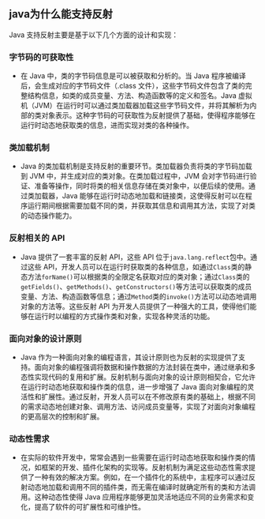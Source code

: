 ## java为什么能支持反射
Java 支持反射主要是基于以下几个方面的设计和实现：

### 字节码的可获取性
- 在 Java 中，类的字节码信息是可以被获取和分析的。当 Java 程序被编译后，会生成对应的字节码文件（.class 文件），这些字节码文件包含了类的完整结构信息，如类的成员变量、方法、构造函数等的定义和签名。Java 虚拟机（JVM）在运行时可以通过类加载器加载这些字节码文件，并将其解析为内部的类对象表示。这种字节码的可获取性为反射提供了基础，使得程序能够在运行时动态地获取类的信息，进而实现对类的各种操作。
### 类加载机制
- Java 的类加载机制是支持反射的重要环节。类加载器负责将类的字节码加载到 JVM 中，并生成对应的类对象。在类加载过程中，JVM 会对字节码进行验证、准备等操作，同时将类的相关信息存储在类对象中，以便后续的使用。通过类加载器，Java 能够在运行时动态地加载和链接类，这使得反射可以在程序运行期间根据需要加载不同的类，并获取其信息和调用其方法，实现了对类的动态操作能力。
### 反射相关的 API
- Java 提供了一套丰富的反射 API，这些 API 位于`java.lang.reflect`包中。通过这些 API，开发人员可以在运行时获取类的各种信息，如通过`Class`类的静态方法`forName()`可以根据类的全限定名获取对应的类对象；通过`Class`类的`getFields()`、`getMethods()`、`getConstructors()`等方法可以获取类的成员变量、方法、构造函数等信息；通过`Method`类的`invoke()`方法可以动态地调用对象的方法等。这些反射 API 为开发人员提供了一种强大的工具，使得他们能够在运行时以编程的方式操作类和对象，实现各种灵活的功能。
### 面向对象的设计原则
- Java 作为一种面向对象的编程语言，其设计原则也为反射的实现提供了支持。面向对象的编程强调将数据和操作数据的方法封装在类中，通过继承和多态性实现代码的复用和扩展。反射机制与面向对象的设计原则相契合，它允许在运行时动态地获取和操作类的信息，进一步增强了 Java 面向对象编程的灵活性和扩展性。通过反射，开发人员可以在不修改原有类的基础上，根据不同的需求动态地创建对象、调用方法、访问成员变量等，实现了对面向对象编程的更高层次的控制和扩展。
### 动态性需求
- 在实际的软件开发中，常常会遇到一些需要在运行时动态地获取和操作类的情况，如框架的开发、插件化架构的实现等。反射机制为满足这些动态性需求提供了一种有效的解决方案。例如，在一个插件化的系统中，主程序可以通过反射动态地加载和调用不同的插件类，而无需在编译时就确定所有的类和方法调用。这种动态性使得 Java 应用程序能够更加灵活地适应不同的业务需求和变化，提高了软件的可扩展性和可维护性。
